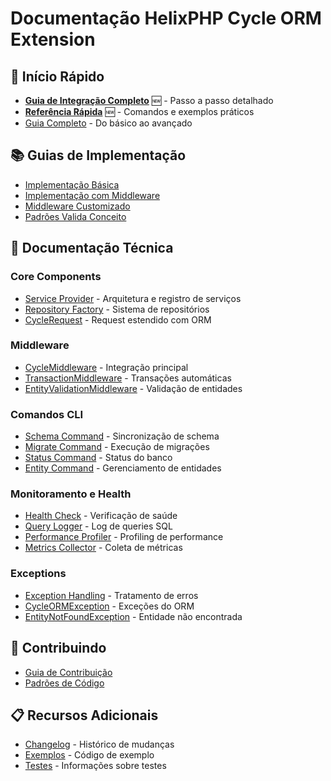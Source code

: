 # Documentação HelixPHP Cycle ORM Extension

## 🚀 Início Rápido
- [**Guia de Integração Completo**](./integration-guide.md) 🆕 - Passo a passo detalhado
- [**Referência Rápida**](./quick-reference.md) 🆕 - Comandos e exemplos práticos
- [Guia Completo](./guia-completo.md) - Do básico ao avançado

## 📚 Guias de Implementação
- [Implementação Básica](./implementions/usage_basic.md)
- [Implementação com Middleware](./implementions/usage_with_middleware.md)
- [Middleware Customizado](./implementions/usage_with_custom_middleware.md)
- [Padrões Valida Conceito](./examples/valida-conceito-patterns.md)

## 🔧 Documentação Técnica

### Core Components
- [Service Provider](./technical/provider.md) - Arquitetura e registro de serviços
- [Repository Factory](./technical/repository.md) - Sistema de repositórios
- [CycleRequest](./technical/http/cycle_request.md) - Request estendido com ORM

### Middleware
- [CycleMiddleware](./technical/middlware/cycle_middleware.md) - Integração principal
- [TransactionMiddleware](./technical/middlware/transaction_middleware.md) - Transações automáticas
- [EntityValidationMiddleware](./technical/middlware/entity_validation_middleware.md) - Validação de entidades

### Comandos CLI
- [Schema Command](./technical/commands/schema_command.md) - Sincronização de schema
- [Migrate Command](./technical/commands/migrate_command.md) - Execução de migrações
- [Status Command](./technical/commands/status_command.md) - Status do banco
- [Entity Command](./technical/commands/entity_command.md) - Gerenciamento de entidades

### Monitoramento e Health
- [Health Check](./technical/heath/cycle_health_check.md) - Verificação de saúde
- [Query Logger](./technical/monitoring/query_logger.md) - Log de queries SQL
- [Performance Profiler](./technical/monitoring/performance_profiler.md) - Profiling de performance
- [Metrics Collector](./technical/monitoring/metrics_collector.md) - Coleta de métricas

### Exceptions
- [Exception Handling](./technical/exceptions/exception_handling.md) - Tratamento de erros
- [CycleORMException](./technical/exceptions/cycle_orm_exception.md) - Exceções do ORM
- [EntityNotFoundException](./technical/exceptions/entity_not_found_exception.md) - Entidade não encontrada

## 🤝 Contribuindo
- [Guia de Contribuição](./contributing/README.md)
- [Padrões de Código](../CONTRIBUTING.md)

## 📋 Recursos Adicionais
- [Changelog](../CHANGELOG.md) - Histórico de mudanças
- [Exemplos](../examples/) - Código de exemplo
- [Testes](../tests/README.md) - Informações sobre testes

